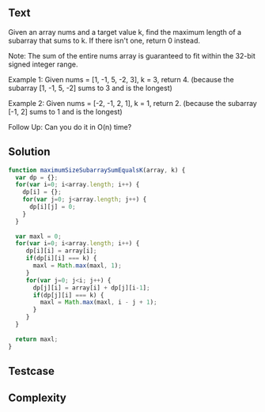 ## Text
Given an array nums and a target value k, find the maximum length of a subarray that sums to k. If there isn't one, return 0 instead.

Note:
The sum of the entire nums array is guaranteed to fit within the 32-bit signed integer range.

Example 1:
Given nums = [1, -1, 5, -2, 3], k = 3,
return 4. (because the subarray [1, -1, 5, -2] sums to 3 and is the longest)

Example 2:
Given nums = [-2, -1, 2, 1], k = 1,
return 2. (because the subarray [-1, 2] sums to 1 and is the longest)

Follow Up:
Can you do it in O(n) time?

## Solution
```javascript
function maximumSizeSubarraySumEqualsK(array, k) {
  var dp = {};
  for(var i=0; i<array.length; i++) {
    dp[i] = {};
    for(var j=0; j<array.length; j++) {
      dp[i][j] = 0;
    }
  }
  
  var maxl = 0;
  for(var i=0; i<array.length; i++) {
     dp[i][i] = array[i];
     if(dp[i][i] === k) {
       maxl = Math.max(maxl, 1);
     }
     for(var j=0; j<i; j++) {
       dp[j][i] = array[i] + dp[j][i-1];
       if(dp[j][i] === k) {
         maxl = Math.max(maxl, i - j + 1);
       }
     }
  }
  
  return maxl;
}
```

## Testcase

## Complexity
